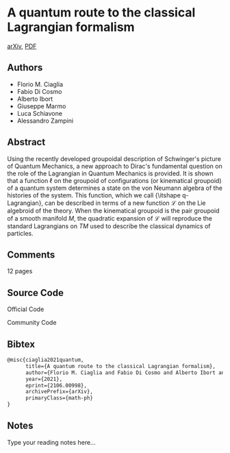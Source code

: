 
# A quantum route to the classical Lagrangian formalism

[arXiv](https://arxiv.org/abs/2106.0998), [PDF](https://arxiv.org/pdf/2106.0998.pdf)

## Authors

- Florio M. Ciaglia
- Fabio Di Cosmo
- Alberto Ibort
- Giuseppe Marmo
- Luca Schiavone
- Alessandro Zampini

## Abstract

Using the recently developed groupoidal description of Schwinger's picture of Quantum Mechanics, a new approach to Dirac's fundamental question on the role of the Lagrangian in Quantum Mechanics is provided. It is shown that a function $\ell$ on the groupoid of configurations (or kinematical groupoid) of a quantum system determines a state on the von Neumann algebra of the histories of the system. This function, which we call {\itshape q-Lagrangian}, can be described in terms of a new function $\mathcal{L}$ on the Lie algebroid of the theory. When the kinematical groupoid is the pair groupoid of a smooth manifold $M$, the quadratic expansion of $\mathcal{L}$ will reproduce the standard Lagrangians on $TM$ used to describe the classical dynamics of particles.

## Comments

12 pages

## Source Code

Official Code



Community Code



## Bibtex

```tex
@misc{ciaglia2021quantum,
      title={A quantum route to the classical Lagrangian formalism}, 
      author={Florio M. Ciaglia and Fabio Di Cosmo and Alberto Ibort and Giuseppe Marmo and Luca Schiavone and Alessandro Zampini},
      year={2021},
      eprint={2106.00998},
      archivePrefix={arXiv},
      primaryClass={math-ph}
}
```

## Notes

Type your reading notes here...

